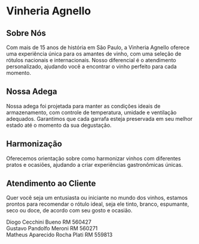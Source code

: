 # Vinheria Agnello

## Sobre Nós
Com mais de 15 anos de história em São Paulo, a Vinheria Agnello oferece uma experiência única para os amantes de vinho, com uma seleção de rótulos nacionais e internacionais. Nosso diferencial é o atendimento personalizado, ajudando você a encontrar o vinho perfeito para cada momento.

## Nossa Adega
Nossa adega foi projetada para manter as condições ideais de armazenamento, com controle de temperatura, umidade e ventilação adequados. Garantimos que cada garrafa esteja preservada em seu melhor estado até o momento da sua degustação.

## Harmonização
Oferecemos orientação sobre como harmonizar vinhos com diferentes pratos e ocasiões, ajudando a criar experiências gastronômicas únicas.

## Atendimento ao Cliente
Quer você seja um entusiasta ou iniciante no mundo dos vinhos, estamos prontos para recomendar o rótulo ideal, seja ele tinto, branco, espumante, seco ou doce, de acordo com seu gosto e ocasião.

Diogo Cecchini Bueno  RM 560427 <br>
Gustavo Pandolfo Meroni  RM 560271 <br>
Matheus Aparecido Rocha Plati  RM 559813
